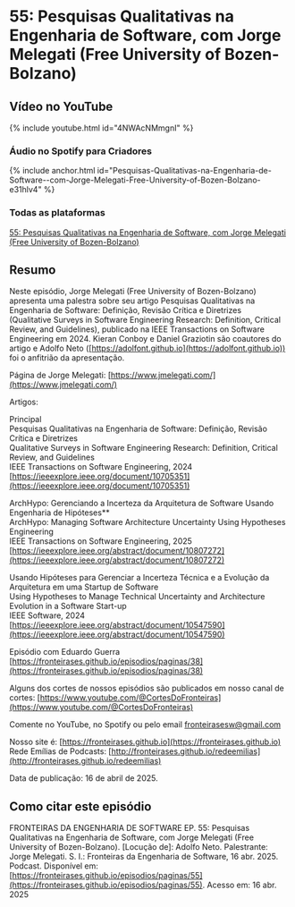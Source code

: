 # 55: Pesquisas Qualitativas na Engenharia de Software, com Jorge Melegati (Free University of Bozen-Bolzano)


<!-- 
## Áudio/vídeo no Spotify


{% include spotify.html id="7CSQLDnl5LRPT0UE2cvZIF" %}

-->

## Vídeo no YouTube

{% include youtube.html id="4NWAcNMmgnI" %}  


### Áudio no Spotify para Criadores


{% include anchor.html id="Pesquisas-Qualitativas-na-Engenharia-de-Software--com-Jorge-Melegati-Free-University-of-Bozen-Bolzano-e31hlv4" %}


### Todas as plataformas


[55: Pesquisas Qualitativas na Engenharia de Software, com Jorge Melegati (Free University of Bozen-Bolzano)](https://creators.spotify.com/pod/show/fronteirases/episodes/Pesquisas-Qualitativas-na-Engenharia-de-Software--com-Jorge-Melegati-Free-University-of-Bozen-Bolzano-e31hlv4)


## Resumo

Neste episódio, Jorge Melegati (Free University of Bozen-Bolzano) apresenta uma palestra sobre seu artigo Pesquisas Qualitativas na Engenharia de Software: Definição, Revisão Crítica e Diretrizes  
(Qualitative Surveys in Software Engineering Research: Definition, Critical Review, and Guidelines), publicado na IEEE Transactions on Software Engineering em 2024\. Kieran Conboy e Daniel Graziotin são coautores do artigo e Adolfo Neto (⁠⁠⁠⁠⁠⁠⁠[https://adolfont.github.io](https://adolfont.github.io)) foi o anfitrião da apresentação.

Página de Jorge Melegati: [https://www.jmelegati.com/](https://www.jmelegati.com/) 

Artigos:

Principal  
Pesquisas Qualitativas na Engenharia de Software: Definição, Revisão Crítica e Diretrizes  
Qualitative Surveys in Software Engineering Research: Definition, Critical Review, and Guidelines  
IEEE Transactions on Software Engineering, 2024  
[https://ieeexplore.ieee.org/document/10705351](https://ieeexplore.ieee.org/document/10705351) 

ArchHypo: Gerenciando a Incerteza da Arquitetura de Software Usando Engenharia de Hipóteses\*\*  
ArchHypo: Managing Software Architecture Uncertainty Using Hypotheses Engineering  
IEEE Transactions on Software Engineering, 2025  
[https://ieeexplore.ieee.org/abstract/document/10807272](https://ieeexplore.ieee.org/abstract/document/10807272) 

Usando Hipóteses para Gerenciar a Incerteza Técnica e a Evolução da Arquitetura em uma Startup de Software  
Using Hypotheses to Manage Technical Uncertainty and Architecture Evolution in a Software Start-up  
IEEE Software, 2024  
[https://ieeexplore.ieee.org/abstract/document/10547590](https://ieeexplore.ieee.org/abstract/document/10547590) 

Episódio com Eduardo Guerra [https://fronteirases.github.io/episodios/paginas/38](https://fronteirases.github.io/episodios/paginas/38) 

Alguns dos cortes de nossos episódios são publicados em nosso canal de cortes: [https://www.youtube.com/@CortesDoFronteiras](https://www.youtube.com/@CortesDoFronteiras)  

Comente no YouTube, no Spotify ou pelo email ⁠[fronteirasesw@gmail.com](mailto:fronteirasesw@gmail.com)⁠ 

Nosso site é: ⁠⁠⁠⁠⁠[https://fronteirases.github.io](https://fronteirases.github.io)   ⁠  
Rede Emílias de Podcasts: [http://fronteirases.github.io/redeemilias](http://fronteirases.github.io/redeemilias) 

Data de publicação: 16 de abril de 2025\.


## Como citar este episódio

FRONTEIRAS DA ENGENHARIA DE SOFTWARE EP. 55: Pesquisas Qualitativas na Engenharia de Software, com Jorge Melegati (Free University of Bozen-Bolzano). \[Locução de\]: Adolfo Neto. Palestrante: Jorge Melegati. S. l.: Fronteiras da Engenharia de Software, 16 abr. 2025\. Podcast. Disponível em: ⁠⁠⁠⁠[https://fronteirases.github.io/episodios/paginas/55](https://fronteirases.github.io/episodios/paginas/55). ⁠Acesso em: 16 abr. 2025

